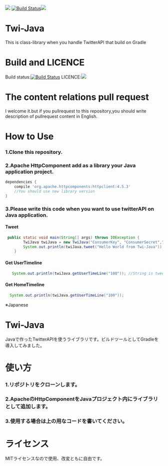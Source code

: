 ![](https://img.shields.io/badge/languauge-java%208-orange.svg) [![Build Status](https://travis-ci.org/ItinoseSan/Twi-Java.svg?branch=master)](https://travis-ci.org/ItinoseSan/Twi-Java)[![](http://img.shields.io/badge/license-MIT-blue.svg?style=flat)](https://github.com/ItinoseSan/Twi-Java/blob/master/TwitterAPI/LICENCE)

# Twi-Java
This is class-library when you handle TwitterAPI that build on Gradle
# Build and LICENCE
Build status:[![Build Status](https://travis-ci.org/ItinoseSan/Twi-Java.svg?branch=master)](https://travis-ci.org/ItinoseSan/Twi-Java) LICENCE:[![](http://img.shields.io/badge/license-MIT-blue.svg?style=flat)](https://github.com/ItinoseSan/Twi-Java/blob/master/TwitterAPI/LICENCE)
# The content relations pull request
I welcome it.but if you pullrequest to this repository,you should write description of pullrequest content in English.
# How to Use
### 1.Clone this repository.
### 2.Apache HttpComponent add as a library your Java application project.
```build.gradle
dependencies {
    compile 'org.apache.httpcomponents:httpclient:4.5.3'
    //You should use new library version
}
```
### 3.Please write this code when you want to use twitterAPI on Java application.
#### Tweet
```Java
 public static void main(String[] args) throws IOException {
        TwiJava twiJava = new TwiJava("ConsumerKey", "ConsumerSecret","AccessToken", "AccessTokenSecret");
        System.out.println(twiJava.tweet("Hello World from Twi-Java"));
    }
```  
#### Get UserTimeline
```Java
   System.out.println(twiJava.getUserTimeLine("100")); //String is tweet count 
```
#### Get HomeTimeline
```Java
  System.out.println(twiJava.getUserTimeLine("100")); 
```

※Japanese

# Twi-Java
Javaで作ったTwitterAPIを使うライブラリです。ビルドツールとしてGradleを導入してみました。
# 使い方
### 1.リポジトリをクローンします。
### 2.ApacheのHttpComponentをJavaプロジェクト内にライブラリとして追加します。
### 3.使用する場合は上の用なコードを書いてください。
# ライセンス
MITライセンスなので使用、改変ともに自由です。

    
